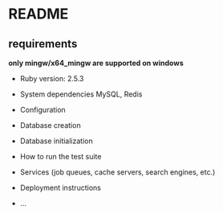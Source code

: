# README

## requirements


**only mingw/x64_mingw are supported on windows**


* Ruby version: 2.5.3

* System dependencies
  MySQL, Redis

* Configuration

* Database creation

* Database initialization

* How to run the test suite

* Services (job queues, cache servers, search engines, etc.)

* Deployment instructions

* ...
